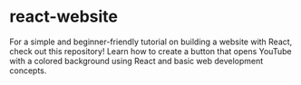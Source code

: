 # react-website
For a simple and beginner-friendly tutorial on building a website with React, check out this repository! Learn how to create a button that opens YouTube with a colored background using React and basic web development concepts.
